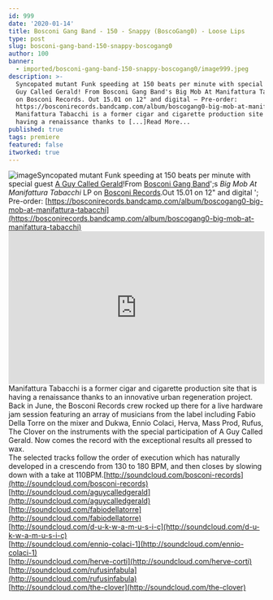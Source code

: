 ```yaml
---
id: 999
date: '2020-01-14'
title: Bosconi Gang Band - 150 - Snappy (BoscoGang0) - Loose Lips
type: post
slug: bosconi-gang-band-150-snappy-boscogang0
author: 100
banner:
  - imported/bosconi-gang-band-150-snappy-boscogang0/image999.jpeg
description: >-
  Syncopated mutant Funk speeding at 150 beats per minute with special guest A
  Guy Called Gerald! From Bosconi Gang Band's Big Mob At Manifattura Tabacchi LP
  on Bosconi Records. Out 15.01 on 12" and digital – Pre-order:
  https://bosconirecords.bandcamp.com/album/boscogang0-big-mob-at-manifattura-tabacchi
  Manifattura Tabacchi is a former cigar and cigarette production site that is
  having a renaissance thanks to [...]Read More...
published: true
tags: premiere
featured: false
itworked: true
---
```

![image](../imported/bosconi-gang-band-150-snappy-boscogang0/image999.jpeg)Syncopated mutant Funk speeding at 150 beats per minute with special guest [A Guy Called Gerald](https://en.wikipedia.org/wiki/A_Guy_Called_Gerald)!From [Bosconi Gang Band](https://www.bosconirecords.com/artist/bosconi-gang-band/)';s _Big Mob At Manifattura Tabacchi_ LP on [Bosconi Records](https://www.bosconirecords.com/).Out 15.01 on 12" and digital '; Pre-order: [](https://bosconirecords.bandcamp.com/album/boscogang0-big-mob-at-manifattura-tabacchi)[https://bosconirecords.bandcamp.com/album/boscogang0-big-mob-at-manifattura-tabacchi](https://bosconirecords.bandcamp.com/album/boscogang0-big-mob-at-manifattura-tabacchi)<iframe width='100%' height='300' scrolling='no' frameborder='no' allow='autoplay' src='https://w.soundcloud.com/player/?url=https%3A//api.soundcloud.com/tracks/743471221&color=%23ff5500&auto_play=false&hide_related=false&show_comments=true&show_user=true&show_reposts=false&show_teaser=true'></iframe>[](http://soundcloud.com/bosconi-records)[](http://soundcloud.com/bosconi-records)Manifattura Tabacchi is a former cigar and cigarette production site that is having a renaissance thanks to an innovative urban regeneration project. Back in June, the Bosconi Records crew rocked up there for a live hardware jam session featuring an array of musicians from the label including Fabio Della Torre on the mixer and Dukwa, Ennio Colaci, Herva, Mass Prod, Rufus, The Clover on the instruments with the special participation of A Guy Called Gerald. Now comes the record with the exceptional results all pressed to wax.  
The selected tracks follow the order of execution which has naturally developed in a crescendo from 130 to 180 BPM, and then closes by slowing down with a take at 110BPM.[http://soundcloud.com/bosconi-records](http://soundcloud.com/bosconi-records)  
[](http://soundcloud.com/aguycalledgerald)[http://soundcloud.com/aguycalledgerald](http://soundcloud.com/aguycalledgerald)  
[](http://soundcloud.com/fabiodellatorre)[http://soundcloud.com/fabiodellatorre](http://soundcloud.com/fabiodellatorre)  
[](http://soundcloud.com/d-u-k-w-a-m-u-s-i-c)[http://soundcloud.com/d-u-k-w-a-m-u-s-i-c](http://soundcloud.com/d-u-k-w-a-m-u-s-i-c)  
[](http://soundcloud.com/ennio-colaci-1)[http://soundcloud.com/ennio-colaci-1](http://soundcloud.com/ennio-colaci-1)  
[](http://soundcloud.com/herve-corti)[http://soundcloud.com/herve-corti](http://soundcloud.com/herve-corti)  
[](http://soundcloud.com/rufusinfabula)[http://soundcloud.com/rufusinfabula](http://soundcloud.com/rufusinfabula)  
[](http://soundcloud.com/the-clover)[http://soundcloud.com/the-clover](http://soundcloud.com/the-clover)
